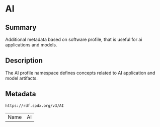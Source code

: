 <!-- Automatically generated by spec-parser v2.0.0 on 2024-01-12T14:00:21.817658+00:00 -->
<!-- SPDX-License-Identifier: Community-Spec-1.0 -->

# AI

## Summary

Additional metadata based on software profile, that is useful for ai applications and models.


## Description

The AI profile namespace defines concepts related to AI application and model artifacts.


## Metadata

`https://rdf.spdx.org/v3/AI`


| | |
|---|---|
| Name | AI |



